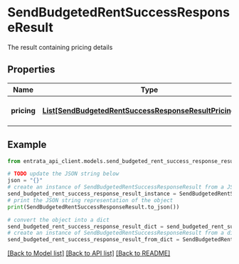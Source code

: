 # SendBudgetedRentSuccessResponseResult

The result containing pricing details

## Properties

Name | Type | Description | Notes
------------ | ------------- | ------------- | -------------
**pricing** | [**List[SendBudgetedRentSuccessResponseResultPricingInner]**](SendBudgetedRentSuccessResponseResultPricingInner.md) | List of pricing nodes | [optional] 

## Example

```python
from entrata_api_client.models.send_budgeted_rent_success_response_result import SendBudgetedRentSuccessResponseResult

# TODO update the JSON string below
json = "{}"
# create an instance of SendBudgetedRentSuccessResponseResult from a JSON string
send_budgeted_rent_success_response_result_instance = SendBudgetedRentSuccessResponseResult.from_json(json)
# print the JSON string representation of the object
print(SendBudgetedRentSuccessResponseResult.to_json())

# convert the object into a dict
send_budgeted_rent_success_response_result_dict = send_budgeted_rent_success_response_result_instance.to_dict()
# create an instance of SendBudgetedRentSuccessResponseResult from a dict
send_budgeted_rent_success_response_result_from_dict = SendBudgetedRentSuccessResponseResult.from_dict(send_budgeted_rent_success_response_result_dict)
```
[[Back to Model list]](../README.md#documentation-for-models) [[Back to API list]](../README.md#documentation-for-api-endpoints) [[Back to README]](../README.md)


